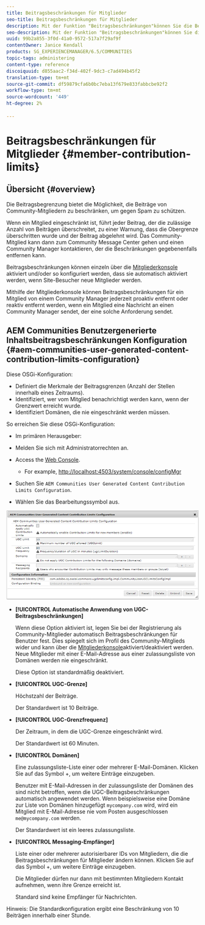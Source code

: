 ```yaml
---
title: Beitragsbeschränkungen für Mitglieder
seo-title: Beitragsbeschränkungen für Mitglieder
description: Mit der Funktion "Beitragsbeschränkungen"können Sie die Beiträge zum Schutz vor Spam einschränken
seo-description: Mit der Funktion "Beitragsbeschränkungen"können Sie die Beiträge zum Schutz vor Spam einschränken
uuid: 99b2a855-3f0d-41a0-9572-517a7f29af9f
contentOwner: Janice Kendall
products: SG_EXPERIENCEMANAGER/6.5/COMMUNITIES
topic-tags: administering
content-type: reference
discoiquuid: d855aac2-f34d-402f-9dc3-c7ad494b45f2
translation-type: tm+mt
source-git-commit: df59879cfa6b0bc7eba13f679e833fabbcbe92f2
workflow-type: tm+mt
source-wordcount: '449'
ht-degree: 2%

---
```



# Beitragsbeschränkungen für Mitglieder {#member-contribution-limits}

## Übersicht {#overview}

Die Beitragsbegrenzung bietet die Möglichkeit, die Beiträge von Community-Mitgliedern zu beschränken, um gegen Spam zu schützen.

Wenn ein Mitglied eingeschränkt ist, führt jeder Beitrag, der die zulässige Anzahl von Beiträgen überschreitet, zu einer Warnung, dass die Obergrenze überschritten wurde und der Beitrag abgelehnt wird. Das Community-Mitglied kann dann zum Community Message Center gehen und einen Community Manager kontaktieren, der die Beschränkungen gegebenenfalls entfernen kann.

Beitragsbeschränkungen können einzeln über die [Mitgliederkonsole](members.md) aktiviert und/oder so konfiguriert werden, dass sie automatisch aktiviert werden, wenn Site-Besucher neue Mitglieder werden.

Mithilfe der Mitgliederkonsole können Beitragsbeschränkungen für ein Mitglied von einem Community Manager jederzeit proaktiv entfernt oder reaktiv entfernt werden, wenn ein Mitglied eine Nachricht an einen Community Manager sendet, der eine solche Anforderung sendet.

## AEM Communities Benutzergenerierte Inhaltsbeitragsbeschränkungen Konfiguration {#aem-communities-user-generated-content-contribution-limits-configuration}

Diese OSGi-Konfiguration:

* Definiert die Merkmale der Beitragsgrenzen (Anzahl der Stellen innerhalb eines Zeitraums).
* Identifiziert, wer vom Mitglied benachrichtigt werden kann, wenn der Grenzwert erreicht wurde.
* Identifiziert Domänen, die nie eingeschränkt werden müssen.

So erreichen Sie diese OSGi-Konfiguration:

* Im primären Herausgeber:
* Melden Sie sich mit Administratorrechten an.
* Access the [Web Console](../../help/sites-deploying/configuring-osgi.md).

   * For example, [http://localhost:4503/system/console/configMgr](http://localhost:4503/system/console/configMgr)

* Suchen Sie `AEM Communities User Generated Content Contribution Limits Configuration`.
* Wählen Sie das Bearbeitungssymbol aus.

![chlimage_1-127](assets/chlimage_1-127.png)

* **[!UICONTROL Automatische Anwendung von UGC-Beitragsbeschränkungen]**

   Wenn diese Option aktiviert ist, legen Sie bei der Registrierung als Community-Mitglieder automatisch Beitragsbeschränkungen für Benutzer fest. Dies spiegelt sich im Profil des Community-Mitglieds wider und kann über die [Mitgliederkonsole](members.md)aktiviert/deaktiviert werden. Neue Mitglieder mit einer E-Mail-Adresse aus einer zulassungsliste von Domänen werden nie eingeschränkt.

   Diese Option ist standardmäßig deaktiviert.

* **[!UICONTROL UGC-Grenze]**

   Höchstzahl der Beiträge.

   Der Standardwert ist 10 Beiträge.

* **[!UICONTROL UGC-Grenzfrequenz]**

   Der Zeitraum, in dem die UGC-Grenze eingeschränkt wird.

   Der Standardwert ist 60 Minuten.

* **[!UICONTROL Domänen]**

   Eine zulassungsliste-Liste einer oder mehrerer E-Mail-Domänen. Klicken Sie auf das Symbol +, um weitere Einträge einzugeben.

   Benutzer mit E-Mail-Adressen in der zulassungsliste der Domänen des  sind nicht betroffen, wenn die UGC-Beitragsbeschränkungen automatisch angewendet werden. Wenn beispielsweise eine Domäne zur Liste von Domänen hinzugefügt `mycompany.com` wird, wird ein Mitglied mit E-Mail-Adresse nie vom Posten ausgeschlossen `me@mycompany.com` werden.

   Der Standardwert ist ein leeres zulassungsliste.

* **[!UICONTROL Messaging-Empfänger]**

   Liste einer oder mehrerer autorisierbarer IDs von Mitgliedern, die die Beitragsbeschränkungen für Mitglieder ändern können. Klicken Sie auf das Symbol +, um weitere Einträge einzugeben.

   Die Mitglieder dürfen nur dann mit bestimmten Mitgliedern Kontakt aufnehmen, wenn ihre Grenze erreicht ist.

   Standard sind keine Empfänger für Nachrichten.

Hinweis: Die Standardkonfiguration ergibt eine Beschränkung von 10 Beiträgen innerhalb einer Stunde.
